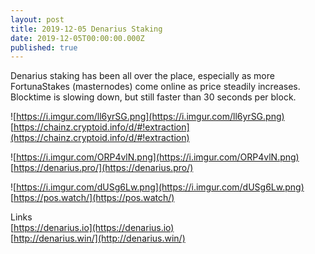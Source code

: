 ```yaml
---
layout: post
title: 2019-12-05 Denarius Staking
date: 2019-12-05T00:00:00.000Z
published: true
---
```

Denarius staking has been all over the place, especially as more FortunaStakes (masternodes) come online as price steadily increases.  Blocktime is slowing down, but still faster than 30 seconds per block.

![https://i.imgur.com/ll6yrSG.png](https://i.imgur.com/ll6yrSG.png)  
[https://chainz.cryptoid.info/d/#!extraction](https://chainz.cryptoid.info/d/#!extraction)  

![https://i.imgur.com/ORP4vlN.png](https://i.imgur.com/ORP4vlN.png)  
[https://denarius.pro/](https://denarius.pro/)

![https://i.imgur.com/dUSg6Lw.png](https://i.imgur.com/dUSg6Lw.png)  
[https://pos.watch/](https://pos.watch/)  

Links  
[https://denarius.io](https://denarius.io)  
[http://denarius.win/](http://denarius.win/)
